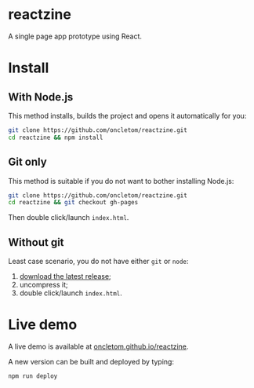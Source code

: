# reactzine

A single page app prototype using React.

# Install

## With Node.js

This method installs, builds the project and opens it automatically for you:

```bash
git clone https://github.com/oncletom/reactzine.git
cd reactzine && npm install
```

## Git only

This method is suitable if you do not want to bother installing Node.js:

```bash
git clone https://github.com/oncletom/reactzine.git
cd reactzine && git checkout gh-pages
```

Then double click/launch `index.html`.

## Without git

Least case scenario, you do not have either `git` or `node`:

1. [download the latest release](https://github.com/oncletom/reactzine/archive/gh-pages.zip);
1. uncompress it;
1. double click/launch `index.html`.

# Live demo

A live demo is available at [oncletom.github.io/reactzine](http://oncletom.github.io/reactzine).

A new version can be built and deployed by typing:

```bash
npm run deploy
```